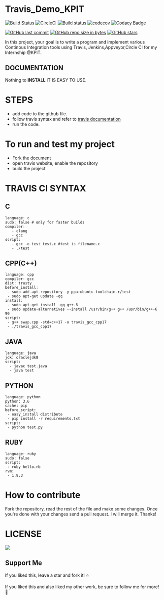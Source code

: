 # Travis_Demo_KPIT

 [![Build Status](https://travis-ci.org/rutujar/helloworld_travis_demo.svg?branch=master)](https://travis-ci.org/rutujar/helloworld_travis_demo)   [![CircleCI](https://circleci.com/gh/rutujar/helloworld_travis_demo.svg?style=svg)](https://circleci.com/gh/rutujar/helloworld_travis_demo)  [![Build status](https://ci.appveyor.com/api/projects/status/2wp50shl25yfw19q?svg=true)](https://ci.appveyor.com/project/rutujar/helloworld-travis-demo)  [![codecov](https://codecov.io/gh/rutujar/helloworld_travis_demo/branch/master/graph/badge.svg)](https://codecov.io/gh/rutujar/helloworld_travis_demo) [![Codacy Badge](https://api.codacy.com/project/badge/Grade/0c0be9dca0474d9ea18d6e65c70c0514)](https://app.codacy.com/app/rutujar/helloworld_travis_demo?utm_source=github.com&utm_medium=referral&utm_content=rutujar/helloworld_travis_demo&utm_campaign=Badge_Grade_Dashboard) 


[![GitHub last commit](https://img.shields.io/github/last-commit/rutujar/helloworld_travis_demo.svg)](https://github.com/rutujar/helloworld_travis_demo) 
[![GitHub repo size in bytes](https://img.shields.io/github/repo-size/rutujar/helloworld_travis_demo.svg)](https://github.com/rutujar/helloworld_travis_demo) 
[![GitHub stars](https://img.shields.io/github/stars/rutujar/helloworld_travis_demo.svg)](https://github.com/rutujar/helloworld_travis_demo) 
 
 
 
 
 
 
 
 

 
In this project, your goal is to write a program and implement various Continous Integration tools using Travis, Jenkins,Appveyor,Circle CI for my Internship @KPIT.


## DOCUMENTATION

Nothing to <STRONG>INSTALL</STRONG> IT IS EASY TO USE.

# STEPS

* add code to the github file.
* follow travis syntax and refer to [travis documentation](https://docs.travis-ci.com/)
* run the code.

# To run and test my project
*  Fork the document 
*  open travis website, enable the repository
*  build the project

# TRAVIS CI SYNTAX

## C 

```
language: c  
sudo: false # only for faster builds  
compiler:
   - clang
   - gcc
script:  
   - gcc -o test test.c #test is filename.c
   - ./test
```

## CPP(C++)

```
language: cpp  
compiler: gcc  
dist: trusty  
before_install:  
 - sudo add-apt-repository -y ppa:ubuntu-toolchain-r/test
 - sudo apt-get update -qq  
install:   
 - sudo apt-get install -qq g++-6  
 - sudo update-alternatives --install /usr/bin/g++ g++ /usr/bin/g++-6 90  
script:   
 - g++ swap.cpp -std=c++17 -o travis_gcc_cpp17  
 - ./travis_gcc_cpp17 
```

## JAVA

```
language: java
jdk: oraclejdk8
script: 
  - javac test.java
  - java test
```

## PYTHON

```
language: python
python: 3.6
cache: pip
before_script:
 - easy_install distribute
 - pip install -r requirements.txt
script: 
 - python test.py
```

## RUBY

```
language: ruby
sudo: false
script: 
 - ruby hello.rb
rvm:
 - 1.9.3
```

# How to contribute
Fork the repository, read the rest of the file and make some changes. Once you're done with your changes send a pull request. I will merge it. Thanks!

# LICENSE

[![](https://img.shields.io/github/license/sourcerer-io/hall-of-fame.svg?colorB=ff0000)](https://github.com/rutujar/helloworld_travis_demo/blob/master/LICENSE)

## Support Me
If you liked this, leave a star and fork it! :star: 

If you liked this and also liked my other work, be sure to follow me for more! :slightly_smiling_face:

